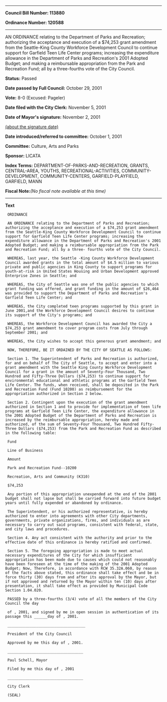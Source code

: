 

********

**Council Bill Number: 113880**
   
**Ordinance Number: 120588**
********

 AN ORDINANCE relating to the Department of Parks and Recreation; authorizing the acceptance and execution of a $74,253 grant amendment from the Seattle-King County Workforce Development Council to continue support for Garfield Teen Life Center programs; increasing the expenditure allowance in the Department of Parks and Recreation's 2001 Adopted Budget; and making a reimbursable appropriation from the Park and Recreation Fund; all by a three-fourths vote of the City Council.

**Status:** Passed
   
**Date passed by Full Council:** October 29, 2001
   
**Vote:** 8-0 (Excused: Pageler)
   
**Date filed with the City Clerk:** November 5, 2001
   
**Date of Mayor's signature:** November 2, 2001
   
[(about the signature date)](/~public/approvaldate.htm)
   
   
   
**Date introduced/referred to committee:** October 1, 2001
   
**Committee:** Culture, Arts and Parks
   
**Sponsor:** LICATA
   
   
**Index Terms:** DEPARTMENT-OF-PARKS-AND-RECREATION, GRANTS, CENTRAL-AREA, YOUTHS, RECREATIONAL-ACTIVITIES, COMMUNITY-DEVELOPMENT, COMMUNITY-CENTERS, GARFIELD-PLAYFIELD, GARFIELD, MANN

**Fiscal Note:**_(No fiscal note available at this time)_

********

**Text**
   
```
 ORDINANCE

 AN ORDINANCE relating to the Department of Parks and Recreation; authorizing the acceptance and execution of a $74,253 grant amendment from the Seattle-King County Workforce Development Council to continue support for Garfield Teen Life Center programs; increasing the expenditure allowance in the Department of Parks and Recreation's 2001 Adopted Budget; and making a reimbursable appropriation from the Park and Recreation Fund; all by a three- fourths vote of the City Council.

 WHEREAS, last year, the Seattle -King County Workforce Development Council awarded grants in the total amount of $4.5 million to various private and public agencies in King County to support programs for youth-at-risk in United States Housing and Urban Development approved Enterprise Zones in Seattle; and

 WHEREAS, the City of Seattle was one of the public agencies to which grant funding was offered, and grant funding in the amount of $26,464 was provided to support the Department of Parks and Recreation's Garfield Teen Life Center; and

 WHEREAS, the City completed teen programs supported by this grant in June 2001,and the Workforce Development Council desires to continue its support of the City's programs; and

 WHEREAS, the Workforce Development Council has awarded the City a $74,253 grant amendment to cover program costs from July through September 2001; and

 WHEREAS, the City wishes to accept this generous grant amendment; and

 NOW, THEREFORE, BE IT ORDAINED BY THE CITY OF SEATTLE AS FOLLOWS:

 Section 1. The Superintendent of Parks and Recreation is authorized, for and on behalf of The City of Seattle, to accept and enter into a grant amendment with the Seattle King County Workforce Development Council for a grant in the amount of Seventy-Four Thousand, Two Hundred and Fifty-Three Dollars ($74,253) to continue support for environmental educational and athletic programs at the Garfield Teen Life Center. The funds, when received, shall be deposited in the Park and Recreation Fund (Fund 10200) as reimbursement for the appropriation authorized in Section 2 below.

 Section 2. Contingent upon the execution of the grant amendment authorized in Section 1 and to provide for implementation of teen life programs at Garfield Teen Life Center, the expenditure allowance in the 2001 Adopted Budget of the Department of Parks and Recreation is increased by the reimbursable appropriation, hereby made and authorized, of the sum of Seventy-Four Thousand, Two Hundred Fifty-Three Dollars ($74,253) from the Park and Recreation Fund as described in the following table:

 Fund

 Line of Business

 Amount

 Park and Recreation Fund--10200

 Recreation, Arts and Community (K310)

 $74,253

 Any portion of this appropriation unexpended at the end of the 2001 budget shall not lapse but shall be carried forward into future budget years until fully expended or abandoned by ordinance.

 The Superintendent, or his authorized representative, is hereby authorized to enter into agreements with other City departments, governments, private organizations, firms, and individuals as are necessary to carry out said programs, consistent with federal, state, and city laws and procedures.

 Section 4. Any act consistent with the authority and prior to the effective date of this ordinance is hereby ratified and confirmed.

 Section 5. The foregoing appropriation is made to meet actual necessary expenditures of the City for which insufficient appropriation has been made due to causes which could not reasonably have been foreseen at the time of the making of the 2001 Adopted Budget; Now, Therefore, in accordance with RCW 35.32A.060, by reason of the facts above stated, this ordinance shall take effect and be in force thirty (30) days from and after its approval by the Mayor, but if not approved and returned by the Mayor within ten (10) days after presentation, it shall take effect as provided by Municipal Code Section 1.04.020.

 PASSED by a three-fourths (3/4) vote of all the members of the City Council the day

 of , 2001, and signed by me in open session in authentication of its passage this ______day of , 2001.

 ___________________________________

 President of the City Council

 Approved by me this day of , 2001.

 __________________________________

 Paul Schell, Mayor

 Filed by me this day of , 2001

 __________________________________

 City Clerk

 (SEAL)

```
